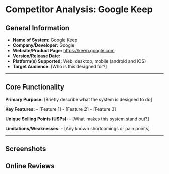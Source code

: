 # Competitor Analysis: Google Keep
## General Information 
- **Name of System:** Google Keep 
- **Company/Developer:** Google 
- **Website/Product Page:** https://keep.google.com 
- **Version/Release Date:** 
- **Platform(s) Supported:** Web, desktop, mobile (android and iOS)  
- **Target Audience:** [Who is this designed for?] 

--- 
## Core Functionality 

**Primary Purpose:** [Briefly describe what the system is designed to do] 

**Key Features:** - [Feature 1] - [Feature 2] - [Feature 3] 

**Unique Selling Points (USPs):** - [What makes this system stand out?] 

**Limitations/Weaknesses:** - [Any known shortcomings or pain points] 

---

## Screenshots


## Online Reviews
